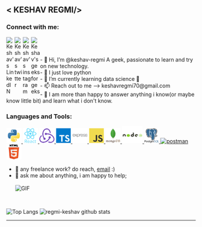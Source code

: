 <h2>                             < KESHAV REGMI/></h2>


<h3 align="left">Connect with me:</h3>
<p align="left">
</a>

</p>
<a href="https://www.linkedin.com/in/keshav-regmi/" target="_blank">
<img align="left" alt="Keshav's LinkedIN" width="22px" src="https://i.stack.imgur.com/gVE0j.png"/>
</a>

<a href="https://twitter.com/home" target="_blank">
<img align="left" alt="Keshav's twitter" width="22px" src="https://user-images.githubusercontent.com/89010692/206869152-4893820f-a842-4109-9ef0-567d95d2a23b.png"/>
</a>

<a href="https://www.instagram.com/" target="_blank">
<img align="left" alt="Keshav's instagram" width="22px" src="https://user-images.githubusercontent.com/89010692/206869281-c195ba46-0000-41fc-b70f-5fd04752688a.png"/>
</a>

<a href="https://leetcode.com/saunksu/" target="_blank">
<img align="left" alt="Keshav's geeksforgeeks" width="24px" src="https://handwiki.org/wiki/images/6/6c/Leetcode.svg"/>
</a>
<br>
<br>
<br>
- 👋 Hi, I’m @keshav-regmi A geek, passionate to learn and try on new technology.<br>
- 👀 I just love python <br>
- 🌱 I’m currently learning data science 🤟<br>
- 📫 Reach out to me --> keshavregmi70@gmail.com<br>
- 💬 I am more than happy to answer anything i know(or maybe know little bit) and learn what i don't know.<br>



<h3 align="left">Languages and Tools:</h3>
<p align="left" style="justify-content = "space-between"" >
<a href="https://www.python.org" target="_blank"> <img src="https://raw.githubusercontent.com/devicons/devicon/master/icons/python/python-original.svg" alt="python" width="40" height="40"/> </a> 
<a href="https://reactjs.org/" target="_blank"> <img src="https://raw.githubusercontent.com/devicons/devicon/master/icons/react/react-original-wordmark.svg" alt="react" width="40" height="40"/> </a> 
<a href="https://redux.js.org" target="_blank"> <img src="https://raw.githubusercontent.com/devicons/devicon/master/icons/redux/redux-original.svg" alt="redux" width="40" height="40"/> </a>
<a href="https://www.typescriptlang.org/" target="_blank"> <img src="https://raw.githubusercontent.com/devicons/devicon/master/icons/typescript/typescript-original.svg" alt="typescript" width="40" height="40"/> </a>
  <a href="https://expressjs.com" target="_blank"> <img src="https://raw.githubusercontent.com/devicons/devicon/master/icons/express/express-original-wordmark.svg" alt="express" width="40" height="40"/> </a>
   <a href="https://developer.mozilla.org/en-US/docs/Web/JavaScript" target="_blank"> <img src="https://raw.githubusercontent.com/devicons/devicon/master/icons/javascript/javascript-original.svg" alt="javascript" width="40" height="40"/> </a> 
 <a href="https://www.mongodb.com/" target="_blank"> <img src="https://raw.githubusercontent.com/devicons/devicon/master/icons/mongodb/mongodb-original-wordmark.svg" alt="mongodb" width="40" height="40"/> </a>  <a href="https://nodejs.org" target="_blank"> <img src="https://raw.githubusercontent.com/devicons/devicon/master/icons/nodejs/nodejs-original-wordmark.svg" alt="nodejs" width="55" height="45"/> 
</a> <a href="https://www.postgresql.org" target="_blank"> <img src="https://raw.githubusercontent.com/devicons/devicon/master/icons/postgresql/postgresql-original-wordmark.svg" alt="postgresql" width="40" height="40"/> </a><a href="https://postman.com" target="_blank"> <img src="https://www.vectorlogo.zone/logos/getpostman/getpostman-icon.svg" alt="postman" width="40" height="40"/> </a> <a href="https://www.w3.org/html/" target="_blank"> <img src="https://raw.githubusercontent.com/devicons/devicon/master/icons/html5/html5-original-wordmark.svg" alt="html5" width="40" height="40"/> </a>
 </p>

- 💼 any freelance work? do reach, <a href="mailto:mailto:keshavregmi70@gmail.com">email</a> :)
- 💬 ask me about anything, i am happy to help;
  <br/>
  <br />
  <img align="centre" alt="GIF" src="https://github.com/abhisheknaiidu/abhisheknaiidu/blob/master/code.gif?raw=true" width="500" height="320" />

<br />

![Top Langs](https://github-readme-stats.vercel.app/api/top-langs/?username=regmi-keshav&layout=compact&hide=css,html)
![regmi-keshav github stats](https://github-readme-stats.vercel.app/api?username=regmi-keshav&count_private=true&show_icons=true&theme=onedark)
<hr>

